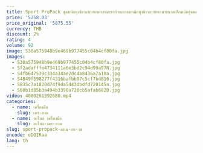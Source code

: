 ```yaml
---
title: Sport ProPack ชุดหม้อหุงข้าวแบบพกพาสามารถย้ายเตาอบหม้อหุงข้าวแบบพกพาขนาดเล็กหม้ออุ่นพลังงานแสงอาทิตย์
price: '5758.03'
price_original: '5875.55'
currency: THB
discount: 2%
rating: 4
volume: 92
image: S30a575948b9e469b977455c04b4cf80fa.jpg
images:
  - S30a575948b9e469b977455c04b4cf80fa.jpg
  - Sf2adafffe4734111a6e3bd2c94d99a97N.jpg
  - S4fb647539c334a34ae2dc4a8436a7a10a.jpg
  - S4849f598277f4316bafbb97c5cf7bd816.jpg
  - S835c7a1820d74f9da5443dbdfd720145n.jpg
  - S60b1d85b3a494b3390a720cb5afab682D.jpg
video: 4000261392680.mp4
categories:
  - name: เครื่องมือ
    slug: เคร-องม
  - name: อะไหล่ เครื่องมือ
    slug: อะไหล-เคร-องม
slug: sport-propack-ดหม-อห-งข
encode: oDOIRaa
lang: th
---
```

  